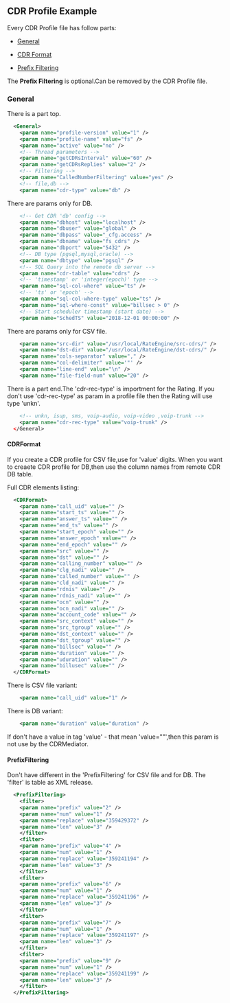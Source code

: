 ## CDR Profile Example

  Every CDR Profile file has follow parts:

* [General](#General)

* [CDR Format](#CDRFormat)

* [Prefix Filtering](#PrefixFiltering)


The **Prefix Filtering** is optional.Can be removed by the CDR Profile file.


### General

There is a part top.

``` XML
  <General>
    <param name="profile-version" value="1" />
    <param name="profile-name" value="fs" />
    <param name="active" value="no" />
    <!-- Thread parameters -->
    <param name="getCDRsInterval" value="60" />
    <param name="getCDRsReplies" value="2" />
    <!-- Filtering -->
    <param name="CalledNumberFiltering" value="yes" />
    <!-- file,db -->
    <param name="cdr-type" value="db" />
```

There are params only for DB.

``` XML
    <!-- Get CDR 'db' config -->
    <param name="dbhost" value="localhost" />
    <param name="dbuser" value="global" />
    <param name="dbpass" value="_cfg.access" />
    <param name="dbname" value="fs_cdrs" />
    <param name="dbport" value="5432" />
    <!-- DB type (pgsql,mysql,oracle) -->
    <param name="dbtype" value="pgsql" />
    <!-- SQL Query into the remote db server -->
    <param name="cdr-table" value="cdrs" />
    <!-- 'timestamp' or 'integer(epoch)' type -->
    <param name="sql-col-where" value="ts" />
    <!-- 'ts' or 'epoch' -->
    <param name="sql-col-where-type" value="ts" />
    <param name="sql-where-const" value="billsec > 0" />
    <!-- Start scheduler timestamp (start date) -->
    <param name="SchedTS" value="2018-12-01 00:00:00" />
```

There are params only for CSV file.

``` XML
    <param name="src-dir" value="/usr/local/RateEngine/src-cdrs/" />
    <param name="dst-dir" value="/usr/local/RateEngine/dst-cdrs/" />
    <param name="cols-separator" value="," />
    <param name="col-delimiter" value='"' />
    <param name="line-end" value="\n" />
    <param name="file-field-num" value="20" />
```

There is a part end.The 'cdr-rec-type' is importment for the Rating.
If you don't use 'cdr-rec-type' as param in a profile file then the Rating will use type 'unkn'.

``` XML
    <!-- unkn, isup, sms, voip-audio, voip-video ,voip-trunk -->
    <param name="cdr-rec-type" value="voip-trunk" />
  </General>
```


#### CDRFormat

If you create a CDR profile for CSV file,use for 'value' digits.
When you want to creaete CDR profile for DB,then use the column names from remote CDR DB table.

Full CDR elements listing:

``` XML
  <CDRFormat>
    <param name="call_uid" value="" />
    <param name="start_ts" value="" />
    <param name="answer_ts" value="" />
    <param name="end_ts" value="" />
    <param name="start_epoch" value="" />
    <param name="answer_epoch" value="" />
    <param name="end_epoch" value="" />
    <param name="src" value="" />
    <param name="dst" value="" />
    <param name="calling_number" value="" />
    <param name="clg_nadi" value="" />
    <param name="called_number" value="" />
    <param name="cld_nadi" value="" />
    <param name="rdnis" value="" />
    <param name="rdnis_nadi" value="" />
    <param name="ocn" value="" />
    <param name="ocn_nadi" value="" />
    <param name="account_code" value="" />
    <param name="src_context" value="" />
    <param name="src_tgroup" value="" />
    <param name="dst_context" value="" />
    <param name="dst_tgroup" value="" />
    <param name="billsec" value="" />
    <param name="duration" value="" />
    <param name="uduration" value="" />
    <param name="billusec" value="" />
  </CDRFormat>
```

There is CSV file variant:
``` XML
    <param name="call_uid" value="1" />
```

There is DB variant:

``` XML
    <param name="duration" value="duration" />
```

If don't have a value in tag 'value' - that mean 'value=""',then this param is not use by the CDRMediator.



#### PrefixFiltering

Don't have different in the 'PrefixFiltering' for CSV file and for DB.
The 'filter' is table as XML release.

``` XML
  <PrefixFiltering>
    <filter>
    <param name="prefix" value="2" />
    <param name="num" value="1" />
    <param name="replace" value="359429372" />
    <param name="len" value="3" />
    </filter>
    <filter>
    <param name="prefix" value="4" />
    <param name="num" value="1" />
    <param name="replace" value="359241194" />
    <param name="len" value="3" />
    </filter>
    <filter>
    <param name="prefix" value="6" />
    <param name="num" value="1" />
    <param name="replace" value="359241196" />
    <param name="len" value="3" />
    </filter>
    <filter>
    <param name="prefix" value="7" />
    <param name="num" value="1" />
    <param name="replace" value="359241197" />
    <param name="len" value="3" />
    </filter>
    <filter>
    <param name="prefix" value="9" />
    <param name="num" value="1" />
    <param name="replace" value="359241199" />
    <param name="len" value="3" />
    </filter>
  </PrefixFiltering>
```